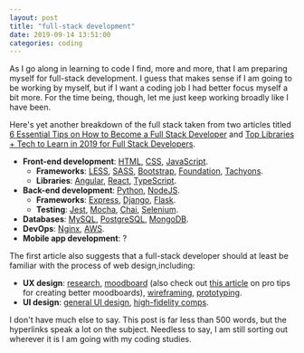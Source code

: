 ```yaml
---
layout: post
title: "full-stack development"
date: 2019-09-14 13:51:00
categories: coding
---
```


As I go along in learning to code I find, more and more, that I am preparing myself for full-stack development. I guess that makes sense if I am going to be working by myself, but if I want a coding job I had better focus myself a bit more. For the time being, though, let me just keep working broadly like I have been.

Here's yet another breakdown of the full stack taken from two articles titled [6 Essential Tips on How to Become a Full Stack Developer](https://hackernoon.com/6-essential-tips-on-how-to-become-a-full-stack-developer-1d10965aaead) and [Top Libraries + Tech to Learn in 2019 for Full Stack Developers](https://medium.com/zerotomastery/top-libraries-tech-to-learn-in-2019-for-full-stack-developers-f8c0331b8a00).

* **Front-end development**: [HTML](https://developer.mozilla.org/en-US/docs/Web/HTML), [CSS](https://developer.mozilla.org/en-US/docs/Web/CSS), [JavaScript](https://developer.mozilla.org/en-US/docs/Web/JavaScript).
  - **Frameworks**: [LESS](http://lesscss.org/), [SASS](https://sass-lang.com/), [Bootstrap](https://getbootstrap.com/), [Foundation](https://foundation.zurb.com/), [Tachyons](https://tachyons.io/).
  - **Libraries**: [Angular](https://angular.io/), [React](https://reactjs.org/), [TypeScript](http://www.typescriptlang.org/).
* **Back-end development**: [Python](https://www.python.org/), [NodeJS](https://nodejs.org/en/).
  - **Frameworks**: [Express](http://expressjs.com/), [Django](https://www.djangoproject.com/), [Flask](https://flask.palletsprojects.com/en/1.1.x/).
  - **Testing**: [Jest](https://jestjs.io/), [Mocha](https://mochajs.org/), [Chai](https://www.chaijs.com/), [Selenium](https://www.seleniumhq.org/).
* **Databases**: [MySQL](https://www.mysql.com/), [PostgreSQL](https://www.postgresql.org/), [MongoDB](https://www.mongodb.com/).
* **DevOps**: [Nginx](https://www.nginx.com/), [AWS](https://aws.amazon.com/).
* **Mobile app development**: ?

The first article also suggests that a full-stack developer should at least be familiar with the process of web design,including:

* **UX design**: [research](https://www.interaction-design.org/literature/topics/ux-research), [moodboard](https://www.creativebloq.com/graphic-design/16-great-tools-creating-mood-boards-91412793) (also check out [this article](https://www.creativebloq.com/graphic-design/mood-boards-812470) on pro tips for creating better moodboards), [wireframing](https://balsamiq.com/?gclid=Cj0KCQjwn_LrBRD4ARIsAFEQFKvV60Ld8PP_bt7IlpajJbrBGspdRb3m8DgJHRZbyfE2KC0iIp7lR5waAqs5EALw_wcB), [prototyping](https://www.invisionapp.com/).
* **UI design**: [general UI design](https://balsamiq.com/learn/), [high-fidelity comps](http://designforuse.net/uncategorized/high-fidelity-from-wireframes-to-comps/).

I don't have much else to say. This post is far less than 500 words, but the hyperlinks speak a lot on the subject. Needless to say, I am still sorting out wherever it is I am going with my coding studies.
